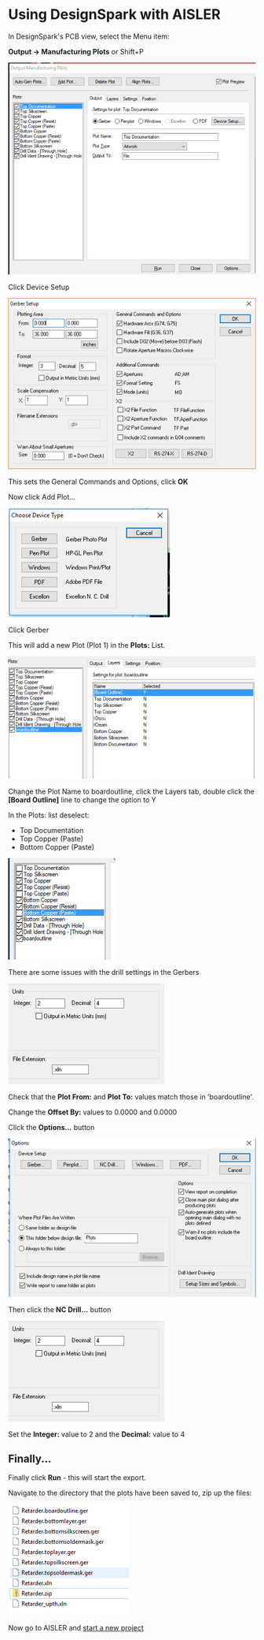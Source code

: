 # Using DesignSpark with AISLER

In DesignSpark's PCB view, select the Menu item:

**Output -> Manufacturing Plots** or Shift+P

![Output Manufacturing Plots](DesignSpark/assets/ScreenOne.PNG)

Click Device Setup

![](DesignSpark/assets/ScreenTwo.PNG)

This sets the General Commands and Options, click **OK**

Now click Add Plot...

![](DesignSpark/assets/ScreenThree.PNG)

Click Gerber

This will add a new Plot (Plot 1) in the **Plots:** List.

![](DesignSpark/assets/ScreenFour.PNG)

Change the Plot Name to boardoutline, click the Layers tab, double click the **[Board Outline]** line to change the option to Y

In the Plots: list deselect:

- Top Documentation
- Top Copper (Paste)
- Bottom Copper (Paste)

![](DesignSpark/assets/ScreenFive.PNG)

There are some issues with the drill settings in the Gerbers

![](DesignSpark/assets/DrillSettings.PNG)

Check that the **Plot From:** and **Plot To:** values match those in 'boardoutline'.

Change the **Offset By:** values to 0.0000 and 0.0000

Click the **Options...** button

![](DesignSpark/assets/Options.PNG)

Then click the **NC Drill...** button

![](DesignSpark/assets/DrillSettings.PNG)

Set the **Integer:** value to 2 and the **Decimal:** value to 4

## Finally...
Finally click **Run** - this will start the export.

Navigate to the directory that the plots have been saved to, zip up the files:

![](DesignSpark/assets/ScreenSeven.PNG)

Now go to AISLER and [start a new project](https://go.aisler.net/p/new)